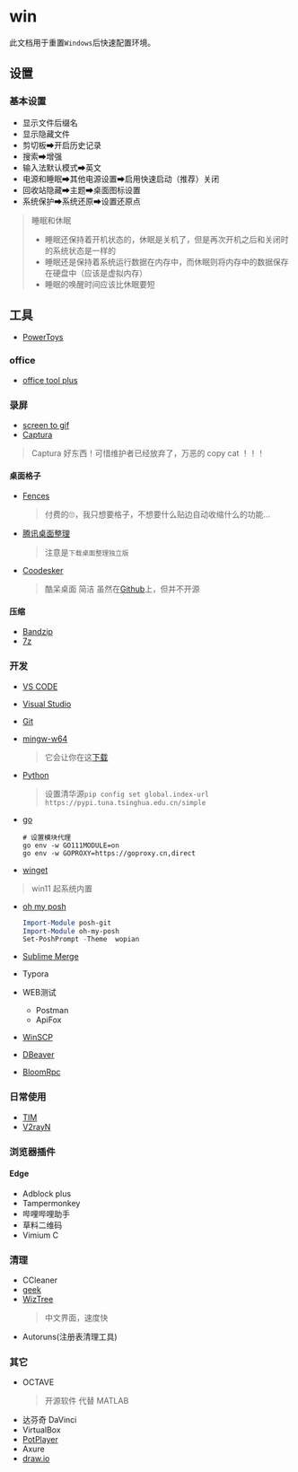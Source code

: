 # win

此文档用于重置`Windows`后快速配置环境。

## 设置

### 基本设置

- 显示文件后缀名
- 显示隐藏文件
- 剪切板➡开启历史记录
- 搜索➡增强
- 输入法默认模式➡英文
- 电源和睡眠➡其他电源设置➡启用快速启动（推荐）关闭
- 回收站隐藏➡主题➡桌面图标设置
- 系统保护➡系统还原➡设置还原点

> 睡眠和休眠
>
> - 睡眠还保持着开机状态的，休眠是关机了，但是再次开机之后和关闭时的系统状态是一样的
> - 睡眠还是保持着系统运行数据在内存中，而休眠则将内存中的数据保存在硬盘中（应该是虚拟内存）
> - 睡眠的唤醒时间应该比休眠要短

## 工具

- [PowerToys](https://docs.microsoft.com/zh-cn/windows/powertoys/)

### office

- [office tool plus](https://otp.landian.vip/zh-cn/)

### 录屏

- [screen to gif](https://github.com/NickeManarin/ScreenToGif)
- [Captura](https://github.com/MathewSachin/Captura)

> Captura 好东西！可惜维护者已经放弃了，万恶的 copy cat ！！！


#### 桌面格子

- [Fences](https://www.stardock.com/products/fences/)
  > 付费的🙄，我只想要格子，不想要什么贴边自动收缩什么的功能...
- [腾讯桌面整理](https://guanjia.qq.com/product/zmzl/)
  > 注意是`下载桌面整理独立版`
- [Coodesker](https://www.coodesker.com/)
  > 酷呆桌面 简洁 虽然在[Github](https://github.com/coodesker/coodesker-desktop)上，但并不开源

#### 压缩

- [Bandzip](http://www.bandisoft.com/)
- [7z](https://www.7-zip.org/)

### 开发

- [VS CODE](https://code.visualstudio.com/)
- [Visual Studio](https://visualstudio.microsoft.com/zh-hans/)
- [Git](https://git-scm.com/download/win)
- [mingw-w64](http://mingw-w64.org/doku.php/download)
  > 它会让你在这[下载](https://sourceforge.net/projects/mingw-w64/files/mingw-w64/mingw-w64-release/)  
- [Python](https://www.python.org/downloads/)
  > 设置清华源`pip config set global.index-url https://pypi.tuna.tsinghua.edu.cn/simple`
- [go](https://golang.org/)
  
  ```pwsh
  # 设置模块代理
  go env -w GO111MODULE=on
  go env -w GOPROXY=https://goproxy.cn,direct
  ```

- [winget](https://docs.microsoft.com/en-us/windows/package-manager/winget/)

> win11 起系统内置

- [oh my posh](https://ohmyposh.dev/)

  ```ps1
  Import-Module posh-git
  Import-Module oh-my-posh
  Set-PoshPrompt -Theme  wopian
  ```

- [Sublime Merge](https://www.sublimemerge.com/)
- Typora
- WEB测试
  - Postman
  - ApiFox
- [WinSCP](https://winscp.net/eng/docs/lang:chs)
- [DBeaver](https://dbeaver.io/)
- [BloomRpc](https://github.com/bloomrpc/bloomrpc)

### 日常使用

- [TIM](https://office.qq.com/download.html)
- [V2rayN](https://github.com/2dust/v2rayN/releases)

### 浏览器插件

#### Edge

- Adblock plus
- Tampermonkey
- 哔哩哔哩助手
- 草料二维码
- Vimium C

### 清理

- CCleaner
- [geek](https://geekuninstaller.com/)
- [WizTree](https://www.diskanalyzer.com/download)
  > 中文界面，速度快
- Autoruns(注册表清理工具)

### 其它

- OCTAVE
  > 开源软件 代替 MATLAB
- 达芬奇 DaVinci
- VirtualBox
- [PotPlayer](https://potplayer.daum.net/?lang=zh_CN)
- Axure
- [draw.io](https://app.diagrams.net/)
